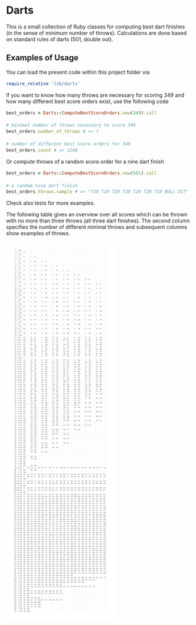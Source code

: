 # Darts

This is a small collection of Ruby classes for computing best dart finishes (in the sense of minimum number of throws). Calculations are done based on standard rules of darts (501, double out).

## Examples of Usage

You can load the present code within this project folder via

```ruby
require_relative 'lib/darts'
```

If you want to know how many throws are necessary for scoring 349 and how many different best score orders exist, use the following code

```ruby
best_orders = Darts::ComputeBestScoreOrders.new(349).call

# minimal number of throws necessary to score 349
best_orders.number_of_throws # => 7

# number of different best score orders for 349
best_orders.count # => 1240
```

Or compute throws of a random score order for a nine dart finish

```ruby
best_orders = Darts::ComputeBestScoreOrders.new(501).call

# a random nine dart finish
best_orders.throws.sample # => "T20 T20 T20 T20 T20 T20 T19 BULL D17"
```

Check also tests for more examples.

The following table gives an overview over all scores which can be thrown with no more than three throws (all three dart finishes). The second column specifies the number of different minimal throws and subsequent columns show examples of throws.

![3-dart-finishes](images/three_dart_finishes.png)
